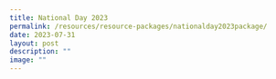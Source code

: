 ```yaml
---
title: National Day 2023
permalink: /resources/resource-packages/nationalday2023package/
date: 2023-07-31
layout: post
description: ""
image: ""
---
```

